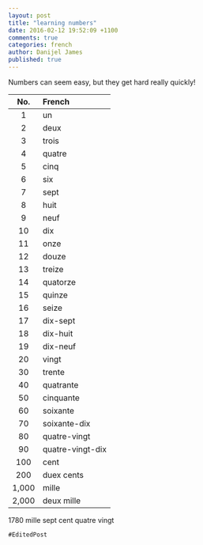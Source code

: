 ```yaml
---
layout: post
title: "learning numbers"
date: 2016-02-12 19:52:09 +1100
comments: true
categories: french
author: Danijel James
published: true
---
```

Numbers can seem easy, but they get hard really quickly!

| No. | French |
|:--:|:---|
| 1 | un |
| 2 | deux |
| 3 | trois |
| 4 | quatre |
| 5 | cinq |
| 6 | six |
| 7 | sept |
| 8 | huit |
| 9 | neuf |
| 10 | dix |
| 11 | onze |
| 12 | douze |
| 13 | treize |
| 14 | quatorze |
| 15 | quinze | 
| 16 | seize | 
| 17 | dix-sept |
| 18 | dix-huit |
| 19 | dix-neuf |
| 20 | vingt |
| 30 | trente |
| 40 | quatrante |
| 50 | cinquante |
| 60 | soixante |
| 70 | soixante-dix |
| 80 | quatre-vingt |
| 90 | quatre-vingt-dix |
| 100 | cent |
| 200 | duex cents |
| 1,000 | mille |
| 2,000 | deux mille |

1780 mille sept cent quatre vingt

`#EditedPost`
